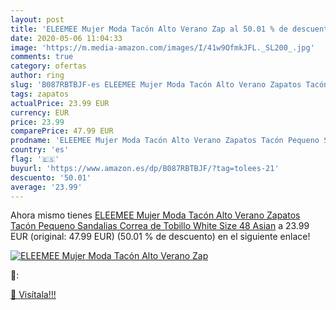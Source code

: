 ```yaml
---
layout: post
title: 'ELEEMEE Mujer Moda Tacón Alto Verano Zap al 50.01 % de descuento'
date: 2020-05-06 11:04:33
image: 'https://m.media-amazon.com/images/I/41w9OfmkJFL._SL200_.jpg'
comments: true
category: ofertas
author: ring
slug: 'B087RBTBJF-es ELEEMEE Mujer Moda Tacón Alto Verano Zapatos Tacón Pequeno...'
tags: zapatos
actualPrice: 23.99 EUR
currency: EUR
price: 23.99
comparePrice: 47.99 EUR
prodname: 'ELEEMEE Mujer Moda Tacón Alto Verano Zapatos Tacón Pequeno Sandalias Correa de Tobillo White Size 48 Asian'
country: 'es'
flag: '🇪🇸'
buyurl: 'https://www.amazon.es/dp/B087RBTBJF/?tag=tolees-21'
descuento: '50.01'
average: '23.99'
---
```


Ahora mismo tienes [ELEEMEE Mujer Moda Tacón Alto Verano Zapatos Tacón Pequeno Sandalias Correa de Tobillo White Size 48 Asian](https://www.amazon.es/dp/B087RBTBJF/?tag=tolees-21) a 23.99 EUR (original: 47.99 EUR) (50.01 %  de descuento) en el siguiente enlace!

[![ELEEMEE Mujer Moda Tacón Alto Verano Zap](https://m.media-amazon.com/images/I/41w9OfmkJFL._SL200_.jpg)](https://www.amazon.es/dp/B087RBTBJF/?tag=tolees-21)

🔎:


[🛒 Visítala!!!](https://www.amazon.es/dp/B087RBTBJF/?tag=tolees-21)
